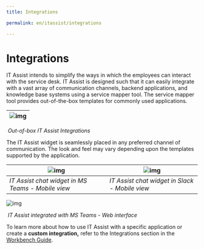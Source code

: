 ```yaml
---
title: Integrations

permalink: en/itassist/integrations

---
```


# Integrations

IT Assist intends to simplify the ways in which the employees can interact with the service desk. IT Assist is designed such that it can easily integrate with a vast array of communication channels, backend applications, and knowledge base systems using a service mapper tool. The service mapper tool provides out-of-the-box templates for commonly used applications. 

| ![img](https://lh4.googleusercontent.com/u_4XC1Ac6R44T8Nf_1gwftAcqfHwGEcIa7TdRmCkQ-si5vT3yFOiD6Y0OgSQipUR6eogETOBYogEIF3PI3SK7oJ0KEXYaxTholQvnHAJTqy8IVj_g38M6UKx_ttecI1mvRUMZq3VZao6TzRfDFinAzxVSEsBRsY9j4iHvmTqrZoNdaeR6bM6LyHscQykZPQDrS8Q) |
| ------------------------------------------------------------ |

​															*Out-of-box IT Assist Integrations*

The IT Assist widget is seamlessly placed in any preferred channel of communication. The look and feel may vary depending upon the templates supported by the application.

| ![img](https://lh3.googleusercontent.com/209s9iHYkcRbYHirAO_jqYlyor2HwrDblsdXsjblEexFP614b-SUP0-Uee0JoSz3m4PEY9OKl7tLL22UdM3BLSW1MtBdggeH6-knS9U74W62g7F1R53O6d37kMmZnAu1mqD7M1nC3KKtaxjf-_1sqvTRW0SH8R_436xjCrbn_Q9v0plRASiPZX0gvfYa) | ![img](https://lh6.googleusercontent.com/T0OEq-xTCV_Bfdv21mdmSJpKjsE-BX7lyvGeLUFxZXIhrSYdlaTGq9s4ih295IGWiWnzCib5Gzy7rMFqeQWAGUYSTOMhLykI2kH0Kcos6OGTSiMHCTcabLtXlLol8NvwFndjsUETtePbc0lxCSG-ttUT-gjemfR7xcO4Ij9xGmWszE2U2QEVTwuYTW7Q) |
| ------------------------------------------------------------ | ------------------------------------------------------------ |
| *IT Assist chat widget in MS Teams - Mobile view*            | *IT Assist chat widget in Slack - Mobile view*               |



![img](https://lh3.googleusercontent.com/VvmNDhWHwgGzxLP37yltmTeBIkVBfx0cOO1cQGJi5WWFl81mqOS03hYkkUBo0Nd-g_ImYPtUfyTb_7IMOau_uuXVXtYldMtmbUQH2rRS7vNpVlNynGVmp-mV3Cnskhmu9Vc6igOUelMSPx-wqtkIQ8p-WtTqmlQVJfYBroIDD3sWg61nozX0E9kZ-hZR)

​												*IT Assist integrated with MS Teams - Web interface* 

To learn more about how to use IT Assist with a specific application or create a **custom integration,** refer to the Integrations section in the [Workbench Guide](https://docs.google.com/document/d/1O_NP0HgupKwLae216EHm5madwR-Xk2dO/edit#bookmark=id.8779xp2lqm8s). 